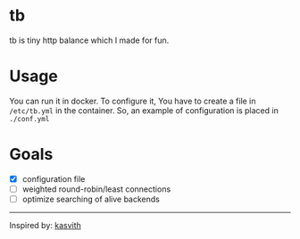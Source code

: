 tb
====

tb is tiny http balance which I made for fun.

# Usage

You can run it in docker. To configure it, You have to create a file in ``/etc/tb.yml`` in the container.
So, an example of configuration is placed in ``./conf.yml``


# Goals

- [x] configuration file
- [ ] weighted round-robin/least connections
- [ ] optimize searching of alive backends

---

Inspired by: [kasvith](https://github.com/kasvith/simplelb/)
